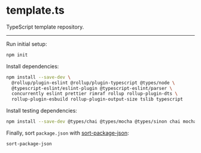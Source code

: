 # template.ts

TypeScript template repository.

---

Run initial setup:

```sh
npm init
```

Install dependencies:

```sh
npm install --save-dev \
  @rollup/plugin-eslint @rollup/plugin-typescript @types/node \
  @typescript-eslint/eslint-plugin @typescript-eslint/parser \
  concurrently eslint prettier rimraf rollup rollup-plugin-dts \
  rollup-plugin-esbuild rollup-plugin-output-size tslib typescript
```

Install testing dependencies:

```sh
npm install --save-dev @types/chai @types/mocha @types/sinon chai mocha sinon tsx
```

Finally, sort `package.json` with [sort-package-json](https://www.npmjs.com/package/sort-package-json):

```sh
sort-package-json
```
